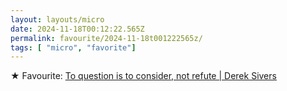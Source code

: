 ```yaml
---
layout: layouts/micro
date: 2024-11-18T00:12:22.565Z
permalink: favourite/2024-11-18t001222565z/
tags: [ "micro", "favorite"]
---
```

★ Favourite: [To question is to consider, not refute | Derek Sivers](https://sive.rs/qcc)
